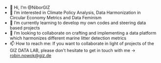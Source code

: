 - 👋 Hi, I’m @NiborGIZ
- 👀 I’m interested in Climate Policy Analysis, Data Harmonization in Circular Economy Metrics and Data Feminism 
- 🌱 I’m currently learning to develop my own codes and steering data based projects 
- 💞️ I’m looking to collaborate on crafting and implementing a data platform which harmonizes different marine litter detection metrics 
- 📫 How to reach me: If you want to collaborate in light of projects of the GIZ DATA LAB, please don't hesitate to get in touch with me -> robin.nowok@giz.de

<!---
NiborGIZ/NiborGIZ is a ✨ special ✨ repository because its `README.md` (this file) appears on your GitHub profile.
You can click the Preview link to take a look at your changes.
--->
